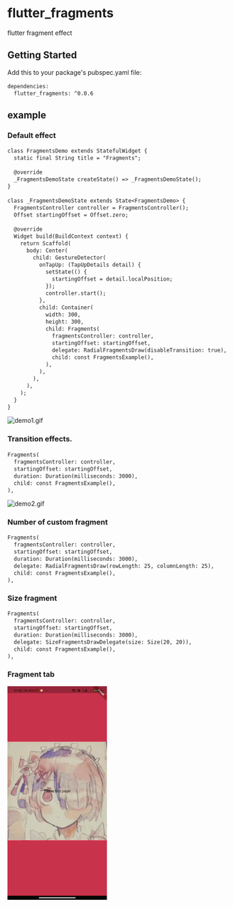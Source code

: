 # flutter_fragments
flutter fragment effect

## Getting Started
Add this to your package's pubspec.yaml file:
```
dependencies:
  flutter_fragments: ^0.0.6
```
## example
### Default effect

```
class FragmentsDemo extends StatefulWidget {
  static final String title = "Fragments";

  @override
  _FragmentsDemoState createState() => _FragmentsDemoState();
}

class _FragmentsDemoState extends State<FragmentsDemo> {
  FragmentsController controller = FragmentsController();
  Offset startingOffset = Offset.zero;

  @override
  Widget build(BuildContext context) {
    return Scaffold(
      body: Center(
        child: GestureDetector(
          onTapUp: (TapUpDetails detail) {
            setState(() {
              startingOffset = detail.localPosition;
            });
            controller.start();
          },
          child: Container(
            width: 300,
            height: 300,
            child: Fragments(
              fragmentsController: controller,
              startingOffset: startingOffset,
              delegate: RadialFragmentsDraw(disableTransition: true),
              child: const FragmentsExample(),
            ),
          ),
        ),
      ),
    );
  }
}
```
![demo1.gif](https://github.com/wuweijian1997/fragments/blob/main/example/demo1.gif)
### Transition effects.
```
Fragments(
  fragmentsController: controller,
  startingOffset: startingOffset,
  duration: Duration(milliseconds: 3000),
  child: const FragmentsExample(),
),
```
![demo2.gif](https://github.com/wuweijian1997/fragments/blob/main/example/demo2.gif)

### Number of custom fragment
```
Fragments(
  fragmentsController: controller,
  startingOffset: startingOffset,
  duration: Duration(milliseconds: 3000),
  delegate: RadialFragmentsDraw(rowLength: 25, columnLength: 25),
  child: const FragmentsExample(),
),
```

### Size fragment
```
Fragments(
  fragmentsController: controller,
  startingOffset: startingOffset,
  duration: Duration(milliseconds: 3000),
  delegate: SizeFragmentsDrawDelegate(size: Size(20, 20)),
  child: const FragmentsExample(),
),
```
### Fragment tab
![fragments.gif](https://github.com/wuweijian1997/any_tab/blob/main/example/fragments.gif)